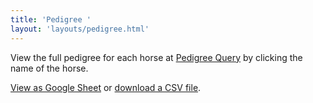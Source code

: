```yaml
---
title: 'Pedigree '
layout: 'layouts/pedigree.html'
---
```

View the full pedigree for each horse at [Pedigree Query](http://pedigreequery.com/) by clicking the name of the horse.

[View as Google Sheet](https://docs.google.com/spreadsheets/d/1gFwPCua07c0_d2xLtYsEzh1LORPd9zU_QoXZUmFtv3I/edit#gid=0) or [download a CSV file](/files/oss-pedigree.csv).
